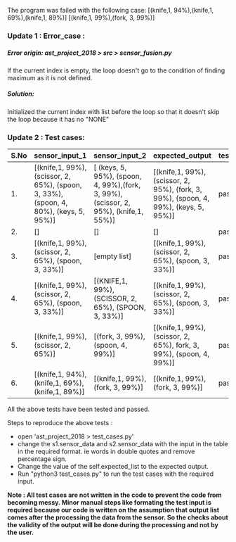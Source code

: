 The program was failed with the following case:
[(knife,1, 94%),(knife,1, 69%),(knife,1, 89%)]
[(knife,1, 99%),(fork, 3, 99%)]
### Update 1 : Error_case :
##### Error origin: ast_project_2018 > src > sensor_fusion.py
If the current index is empty, the loop doesn't go to the condition of finding maximum as it is not defined.
##### Solution: 
Initialized the current index with list before the loop so that it doesn't skip the loop because it has no "NONE"

### Update 2 : Test cases:
| S.No  | sensor_input_1  | sensor_input_2  | expected_output | test_case  |
|---|---|---| --- | --- |
| 1. | [(knife,1, 99%), (scissor, 2, 65%), (spoon, 3, 33%), (spoon, 4, 80%), (keys, 5, 95%)]  | [ (keys, 5, 95%), (spoon, 4, 99%),(fork, 3, 99%), (scissor, 2, 95%), (knife,1, 55%)]  | [(knife,1, 99%), (scissor, 2, 95%), (fork, 3, 99%), (spoon, 4, 99%), (keys, 5, 95%)]  | passed |
| 2. | []  |  [] | [] | passed
| 3. |  [(knife,1, 99%), (scissor, 2, 65%), (spoon, 3, 33%)] | [empty list] | [(knife,1, 99%), (scissor, 2, 65%), (spoon, 3, 33%)] | passed |
| 4. | [(knife,1, 99%), (scissor, 2, 65%), (spoon, 3, 33%)] | [(KNIFE,1, 99%), (SCISSOR, 2, 65%), (SPOON, 3, 33%)] | [(knife,1, 99%), (scissor, 2, 65%), (spoon, 3, 33%)] | passed |
| 5. | [(knife,1, 99%), (scissor, 2, 65%)] | [(fork, 3, 99%), (spoon, 4, 99%)] | [(knife,1, 99%), (scissor, 2, 65%), fork, 3, 99%), (spoon, 4, 99%)] | passed |
| 6. | [(knife,1, 94%),(knife,1, 69%),(knife,1, 89%)] | [(knife,1, 99%),(fork, 3, 99%)] | [(knife,1, 99%),(fork, 3, 99%)] | passed |

All the above tests have been tested and passed. 

Steps to reproduce the above tests :
* open 'ast_project_2018 > test_cases.py'
* change the s1.sensor_data and s2.sensor_data with the input in the table in the required format. ie words in double quotes and remove percentage sign.
* Change the value of the self.expected_list to the expected output.
* Run "python3 test_cases.py" to run the test cases with the required input.

**Note : All test cases are not written in the code to prevent the code from becoming messy. Minor manual steps like formating the test input is required because our code is written on the assumption that output list comes after the processing the data from the sensor. So the checks about the validity of the output will be done during the processing and not by the user.**

